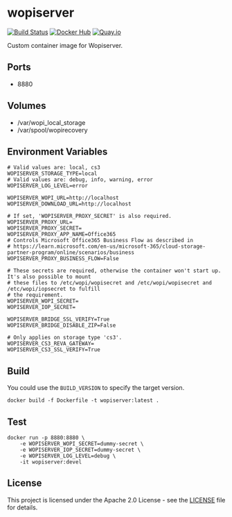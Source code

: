 # wopiserver

[![Build Status](https://drone.owncloud.com/api/badges/owncloud-ops/wopiserver/status.svg)](https://drone.owncloud.com/owncloud-ops/wopiserver/)
[![Docker Hub](https://img.shields.io/badge/docker-latest-blue.svg?logo=docker&logoColor=white)](https://hub.docker.com/r/owncloudops/wopiserver)
[![Quay.io](https://img.shields.io/badge/quay-latest-blue.svg?logo=docker&logoColor=white)](https://quay.io/repository/owncloudops/wopiserver)

Custom container image for Wopiserver.

## Ports

- 8880

## Volumes

- /var/wopi_local_storage
- /var/spool/wopirecovery

## Environment Variables

```Shell
# Valid values are: local, cs3
WOPISERVER_STORAGE_TYPE=local
# Valid values are: debug, info, warning, error
WOPISERVER_LOG_LEVEL=error

WOPISERVER_WOPI_URL=http://localhost
WOPISERVER_DOWNLOAD_URL=http://localhost

# If set, 'WOPISERVER_PROXY_SECRET' is also required.
WOPISERVER_PROXY_URL=
WOPISERVER_PROXY_SECRET=
WOPISERVER_PROXY_APP_NAME=Office365
# Controls Microsoft Office365 Business Flow as described in
# https://learn.microsoft.com/en-us/microsoft-365/cloud-storage-partner-program/online/scenarios/business
WOPISERVER_PROXY_BUSINESS_FLOW=False

# These secrets are required, otherwise the container won't start up. It's also possible to mount
# these files to /etc/wopi/wopisecret and /etc/wopi/wopisecret and /etc/wopi/iopsecret to fulfill
# the requirement.
WOPISERVER_WOPI_SECRET=
WOPISERVER_IOP_SECRET=

WOPISERVER_BRIDGE_SSL_VERIFY=True
WOPISERVER_BRIDGE_DISABLE_ZIP=False

# Only applies on storage type 'cs3'.
WOPISERVER_CS3_REVA_GATEWAY=
WOPISERVER_CS3_SSL_VERIFY=True
```

## Build

You could use the `BUILD_VERSION` to specify the target version.

```Shell
docker build -f Dockerfile -t wopiserver:latest .
```

## Test

```Shell
docker run -p 8880:8880 \
    -e WOPISERVER_WOPI_SECRET=dummy-secret \
    -e WOPISERVER_IOP_SECRET=dummy-secret \
    -e WOPISERVER_LOG_LEVEL=debug \
    -it wopiserver:devel
```

## License

This project is licensed under the Apache 2.0 License - see the [LICENSE](https://github.com/owncloud-ops/wopiserver/blob/main/LICENSE) file for details.

